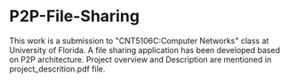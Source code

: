 # P2P-File-Sharing
This work is a submission to "CNT5106C:Computer Networks" class at University of Florida.
A file sharing application has been developed based on P2P architecture. Project overview and Description are mentioned in project_descrition.pdf file.
